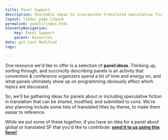```yaml
---
title: Panel Support
description: Shareable ideas to incorporate translated speculative fiction into convention/conference programming
layout: libdoc_page.liquid
permalink: panels/index.html
eleventyNavigation: 
    key: Panel Support
    parent: Resources
date: git Last Modified
tags: 

---
```


One resource we'd like to offer is a selection of **panel ideas**. Thinking up, sorting through, and succinctly describing panels is an activity that convention & conference organizers spend a lot of time and energy on, and what panels ultimately show up on programming obviously affect which topics are discussed.

So, we'll be gathering ideas for panels about or including speculative fiction in translation that can be shared, modified, and submitted to cons. We're also planning include some lists of translated titles by theme, to make them easier to reference.

While we put some of these together, if you have an idea for a panel about global or translated SF that you'd like to contribute: [**send it to us using this form!**](https://docs.google.com/forms/d/e/1FAIpQLSdBKQ24Tk3fZPD2P4qYdaDVME46i-awOOO2zzaN4DjmBRg-xQ/viewform?usp=header)
